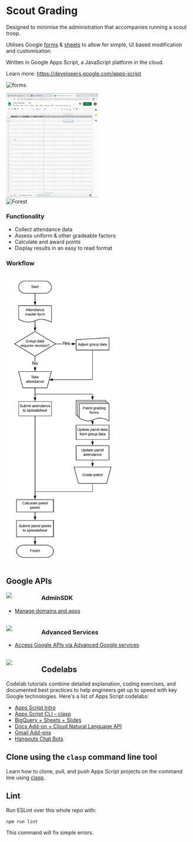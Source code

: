 # Scout Grading

Designed to minimise the administration that accompanies running a scout troop.

Utilises Google [forms](https://forms.google.com) & [sheets](https://sheets.google.com) to allow for simple, UI based modification and customisation.

Written in Google Apps Script, a JavaScript platform in the cloud.

Learn more: https://developers.google.com/apps-script

![forms](images/form-demo.gif)

<div class="row">
  <div class="column">
    <img src="images/sheets-data.gif" alt="Snow" style="width:50%">
  </div>
  <div class="column">
    <img src="images/form-creation.gif" alt="Forest" style="width:50%">
  </div>
</div>

### Functionality

* Collect attendance data
* Assess uniform & other gradeable factors
* Calculate and award points
* Display results in an easy to read format

### Workflow

<p align="left">
  <img src="images/flowchart.png" align="middle" height="800px"/>
</p>


## Google APIs

<img
src="https://www.gstatic.com/images/branding/product/2x/admin_96dp.png"
align="left"
width="96px"/>
### AdminSDK
- [Manage domains and apps](adminSDK)
<br><br>

<img
src="https://www.gstatic.com/images/branding/product/2x/google_cloud_96dp.png"
align="left"
width="96px"/>
### Advanced Services
- [Access Google APIs via Advanced Google services](advanced/)
<br><br>

<img
src="https://www.gstatic.com/images/branding/product/2x/calendar_96dp.png"
align="left"
width="96px"/>

## Codelabs

Codelab tutorials combine detailed explanation, coding exercises, and documented best practices to help engineers get up to speed with key Google technologies. Here's a list of Apps Script codelabs:

- [Apps Script Intro](http://g.co/codelabs/apps-script-intro)
- [Apps Script CLI – clasp](http://g.co/codelabs/clasp)
- [BigQuery + Sheets + Slides](http://g.co/codelabs/bigquery-sheets-slides)
- [Docs Add-on + Cloud Natural Language API](http://g.co/codelabs/nlp-docs)
- [Gmail Add-ons](http://g.co/codelabs/gmail-add-ons)
- [Hangouts Chat Bots](http://g.co/codelabs/chat-apps-script)

## Clone using the `clasp` command line tool

Learn how to clone, pull, and push Apps Script projects on the command line
using [clasp](https://developers.google.com/apps-script/guides/clasp).

## Lint

Run ESLint over this whole repo with:

```
npm run lint
```

This command will fix simple errors.
